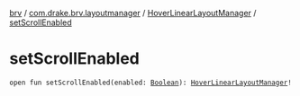 [brv](../../index.md) / [com.drake.brv.layoutmanager](../index.md) / [HoverLinearLayoutManager](index.md) / [setScrollEnabled](./set-scroll-enabled.md)

# setScrollEnabled

`open fun setScrollEnabled(enabled: `[`Boolean`](https://kotlinlang.org/api/latest/jvm/stdlib/kotlin/-boolean/index.html)`): `[`HoverLinearLayoutManager`](index.md)`!`